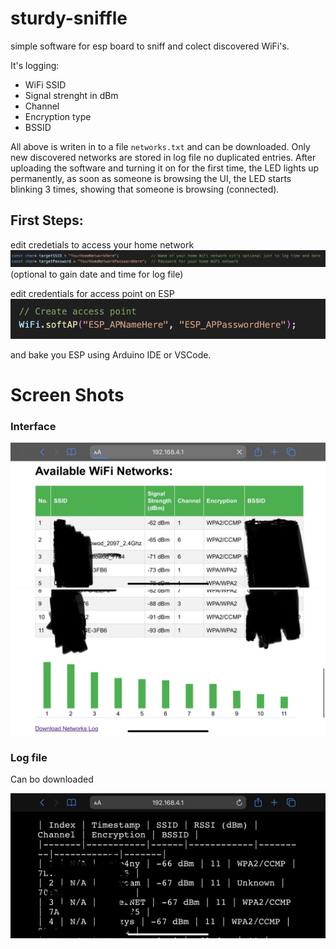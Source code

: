 # sturdy-sniffle
simple software for esp board to sniff and colect discovered WiFi's.

It's logging:
- WiFi SSID
- Signal strenght in dBm
- Channel
- Encryption type
- BSSID



All above is writen in to a file ```networks.txt``` and can be downloaded.
Only new discovered networks are stored in log file no duplicated entries.
After uploading the software and turning it on for the first time, the LED lights up permanently, as soon as someone is browsing the UI, the LED starts blinking 3 times, showing that someone is browsing (connected).


## First Steps:

edit credetials to access your home network 
![home-network-credentials](home-network.png)
(optional to gain date and time for log file)

edit credentials for access point on ESP
![access-point-credentials](ap.png)

and bake you ESP using Arduino IDE or VSCode.


# Screen Shots
### Interface
![alt text](IMG_6823.jpg) 
![alt text](IMG_6824.jpg)

### Log file
Can bo downloaded

![alt text](IMG_6825.jpg)